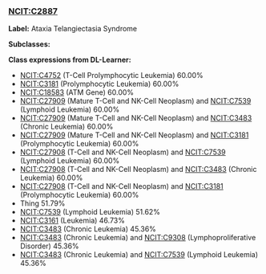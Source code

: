 
### [NCIT:C2887](http://purl.obolibrary.org/obo/NCIT_C2887)
**Label:** Ataxia Telangiectasia Syndrome

**Subclasses:** 

**Class expressions from DL-Learner:**

- [NCIT:C4752](http://purl.obolibrary.org/obo/NCIT_C4752) (T-Cell Prolymphocytic Leukemia) 60.00%
- [NCIT:C3181](http://purl.obolibrary.org/obo/NCIT_C3181) (Prolymphocytic Leukemia) 60.00%
- [NCIT:C18583](http://purl.obolibrary.org/obo/NCIT_C18583) (ATM Gene) 60.00%
- [NCIT:C27909](http://purl.obolibrary.org/obo/NCIT_C27909) (Mature T-Cell and NK-Cell Neoplasm) and [NCIT:C7539](http://purl.obolibrary.org/obo/NCIT_C7539) (Lymphoid Leukemia) 60.00%
- [NCIT:C27909](http://purl.obolibrary.org/obo/NCIT_C27909) (Mature T-Cell and NK-Cell Neoplasm) and [NCIT:C3483](http://purl.obolibrary.org/obo/NCIT_C3483) (Chronic Leukemia) 60.00%
- [NCIT:C27909](http://purl.obolibrary.org/obo/NCIT_C27909) (Mature T-Cell and NK-Cell Neoplasm) and [NCIT:C3181](http://purl.obolibrary.org/obo/NCIT_C3181) (Prolymphocytic Leukemia) 60.00%
- [NCIT:C27908](http://purl.obolibrary.org/obo/NCIT_C27908) (T-Cell and NK-Cell Neoplasm) and [NCIT:C7539](http://purl.obolibrary.org/obo/NCIT_C7539) (Lymphoid Leukemia) 60.00%
- [NCIT:C27908](http://purl.obolibrary.org/obo/NCIT_C27908) (T-Cell and NK-Cell Neoplasm) and [NCIT:C3483](http://purl.obolibrary.org/obo/NCIT_C3483) (Chronic Leukemia) 60.00%
- [NCIT:C27908](http://purl.obolibrary.org/obo/NCIT_C27908) (T-Cell and NK-Cell Neoplasm) and [NCIT:C3181](http://purl.obolibrary.org/obo/NCIT_C3181) (Prolymphocytic Leukemia) 60.00%
- Thing 51.79%
- [NCIT:C7539](http://purl.obolibrary.org/obo/NCIT_C7539) (Lymphoid Leukemia) 51.62%
- [NCIT:C3161](http://purl.obolibrary.org/obo/NCIT_C3161) (Leukemia) 46.73%
- [NCIT:C3483](http://purl.obolibrary.org/obo/NCIT_C3483) (Chronic Leukemia) 45.36%
- [NCIT:C3483](http://purl.obolibrary.org/obo/NCIT_C3483) (Chronic Leukemia) and [NCIT:C9308](http://purl.obolibrary.org/obo/NCIT_C9308) (Lymphoproliferative Disorder) 45.36%
- [NCIT:C3483](http://purl.obolibrary.org/obo/NCIT_C3483) (Chronic Leukemia) and [NCIT:C7539](http://purl.obolibrary.org/obo/NCIT_C7539) (Lymphoid Leukemia) 45.36%


